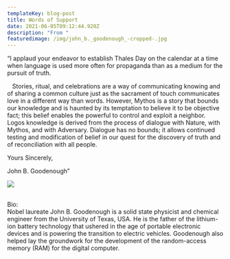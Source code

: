 ```yaml
---
templateKey: blog-post
title: Words of Support
date: 2021-06-05T09:12:44.920Z
description: "From "
featuredimage: /img/john_b._goodenough_-cropped-.jpg
---
```

“I applaud your endeavor to establish Thales Day on the calendar at a time when language is used more often for propaganda than as a medium for the pursuit of truth. 

   Stories, ritual, and celebrations are a way of communicating knowing and of sharing a common culture just as the sacrament of touch communicates love in a different way than words. However, Mythos is a story that bounds our knowledge and is haunted by its temptation to believe it to be objective fact; this belief enables the powerful to control and exploit a neighbor. Logos knowledge is derived from the process of dialogue with Nature, with Mythos, and with Adversary. Dialogue has no bounds; it allows continued testing and modification of belief in our quest for the discovery of truth and of reconciliation with all people.

Yours Sincerely,

John B. Goodenough” 

![](/img/john_b._goodenough_-cropped-.jpg)

\
Bio:\
Nobel laureate John B. Goodenough is a solid state physicist and chemical engineer from the University of Texas, USA. He is the father of the lithium-ion battery technology that ushered in the age of portable electronic devices and is powering the transition to electric vehicles. Goodenough also helped lay the groundwork for the development of the random-access memory (RAM) for the digital computer.